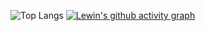 ![Top Langs](https://github-readme-stats.vercel.app/api/top-langs/?username=LewinGerber&size_weight=0.5&count_weight=0.5)
[![Lewin's github activity graph](https://github-readme-activity-graph.vercel.app/graph?username=LewinGerber&theme=github-compact)](https://github.com/ashutosh00710/github-readme-activity-graph)
